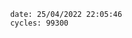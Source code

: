 

                date: 25/04/2022 22:05:46
                cycles: 99300

                         